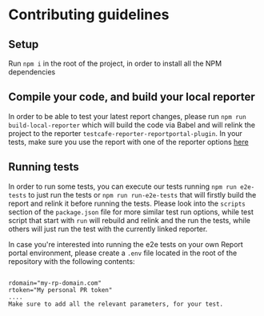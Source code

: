 # Contributing guidelines

## Setup
Run `npm i` in the root of the project, in order to install all the NPM dependencies

## Compile your code, and build your local reporter
In order to be able to test your latest report changes, please run `npm run build-local-reporter` which will build the code via Babel and will relink the project to the reporter `testcafe-reporter-reportportal-plugin`.
In your tests, make sure you use the report with one of the reporter options [here](https://github.com/redislabs/reportportal-testcafe-plugin#use-the-reporter-in-your-testcafe-test-run)

## Running tests
In order to run some tests, you can execute our tests running `npm run e2e-tests` to just run the tests or `npm run run-e2e-tests` that will firstly build the report and relink it before running the tests.
Please look into the `scripts` section of the `package.json` file for more similar test run options, while test script that start with `run` will rebuild and relink and the run the tests, while others will just run the test with the currently linked reporter.

In case you're interested into running the e2e tests on your own Report portal environment, please create a `.env` file located in the root of the repository with the following contents:
```

rdomain="my-rp-domain.com"
rtoken="My personal PR token"
....
Make sure to add all the relevant parameters, for your test.
```